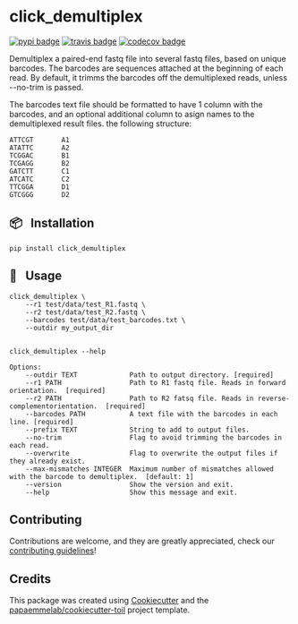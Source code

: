 # click_demultiplex

[![pypi badge][pypi_badge]][pypi_base]
[![travis badge][travis_badge]][travis_base]
[![codecov badge][codecov_badge]][codecov_base]

Demultiplex a paired-end fastq file into several fastq files,
based on unique barcodes.
The barcodes are sequences attached at the beginning of each read.
By default, it trimms the barcodes off the demultiplexed reads,
unless --no-trim is passed.

The barcodes text file should be formatted to have 1 column with
the barcodes, and an optional additional column to asign names to
the demultiplexed result files.  the following structure:

    ATTCGT       A1
    ATATTC       A2
    TCGGAC       B1
    TCGAGG       B2
    GATCTT       C1
    ATCATC       C2
    TTCGGA       D1
    GTCGGG       D2

## 📦 &nbsp; **Installation**

    pip install click_demultiplex

## 🍉 &nbsp; **Usage**

    click_demultiplex \
        --r1 test/data/test_R1.fastq \
        --r2 test/data/test_R2.fastq \
        --barcodes test/data/test_barcodes.txt \
        --outdir my_output_dir


    click_demultiplex --help

    Options:
        --outdir TEXT             Path to output directory. [required]
        --r1 PATH                 Path to R1 fastq file. Reads in forward orientation.  [required]
        --r2 PATH                 Path to R2 fatsq file. Reads in reverse-complementorientation.  [required]
        --barcodes PATH           A text file with the barcodes in each line. [required]
        --prefix TEXT             String to add to output files.
        --no-trim                 Flag to avoid trimming the barcodes in each read.
        --overwrite               Flag to overwrite the output files if they already exist.
        --max-mismatches INTEGER  Maximum number of mismatches allowed with the barcode to demultiplex.  [default: 1]
        --version                 Show the version and exit.
        --help                    Show this message and exit.


## Contributing

Contributions are welcome, and they are greatly appreciated, check our [contributing guidelines](.github/CONTRIBUTING.md)!

## Credits

This package was created using [Cookiecutter] and the
[papaemmelab/cookiecutter-toil] project template.

<!-- References -->
[`singularity`]: http://singularity.lbl.gov/
[docker2singularity]: https://github.com/singularityware/docker2singularity
[cookiecutter]: https://github.com/audreyr/cookiecutter
[papaemmelab/cookiecutter-toil]: https://github.com/papaemmelab/cookiecutter-toil

<!-- Badges -->
[codecov_badge]: https://codecov.io/gh/papaemmelab/click_demultiplex/branch/master/graph/badge.svg
[codecov_base]: https://codecov.io/gh/papaemmelab/click_demultiplex
[pypi_badge]: https://img.shields.io/pypi/v/click_demultiplex.svg
[pypi_base]: https://pypi.python.org/pypi/click_demultiplex
[travis_badge]: https://img.shields.io/travis/papaemmelab/click_demultiplex.svg
[travis_base]: https://travis-ci.org/papaemmelab/click_demultiplex
